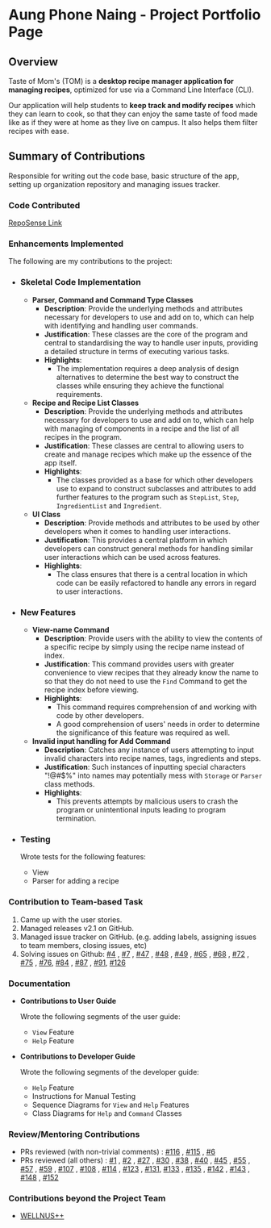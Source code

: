 # Aung Phone Naing - Project Portfolio Page

## Overview
Taste of Mom's (TOM) is a **desktop recipe manager application for managing recipes**, optimized for use via a Command Line Interface (CLI).

Our application will help students to **keep track and modify recipes** which they can learn to cook, so that they can enjoy the same taste of food made like as if they were at home as they live on campus.
It also helps them filter recipes with ease.

## Summary of Contributions
Responsible for writing out the code base, basic structure of the app, setting up organization repository and managing issues tracker.

### Code Contributed
[RepoSense Link](https://nus-cs2113-ay2223s2.github.io/tp-dashboard/?search=Aung%20Phone%20Naing&breakdown=true&sort=groupTitle%20dsc&sortWithin=title&since=2023-02-17&timeframe=commit&mergegroup=&groupSelect=groupByRepos&checkedFileTypes=docs~functional-code~test-code~other)

### Enhancements Implemented
The following are my contributions to the project:

* ### Skeletal Code Implementation
  * **Parser, Command and Command Type Classes**
    * **Description**: Provide the underlying methods and attributes necessary for developers to use and add on to,
                       which can help with identifying and handling user commands. 
    * **Justification**: These classes are the core of the program and central to standardising the way to handle user 
                         inputs, providing a detailed structure in terms of executing various tasks.
    * **Highlights**: 
      * The implementation requires a deep analysis of design alternatives to determine the best way to construct the
        classes while ensuring they achieve the functional requirements.
  * **Recipe and Recipe List Classes**
    * **Description**: Provide the underlying methods and attributes necessary for developers to use and add on to,
                       which can help with managing of components in a recipe and the list of all recipes in the program.
    * **Justification**: These classes are central to allowing users to create and manage recipes which make up the 
                         essence of the app itself.
    * **Highlights**:
      * The classes provided as a base for which other developers use to expand to construct subclasses and attributes
        to add further features to the program such as `StepList`, `Step`, `IngredientList` and `Ingredient`.
  * **UI Class**
    * **Description**: Provide methods and attributes to be used by other developers when it comes to handling user interactions.
    * **Justification**: This provides a central platform in which developers can construct general methods for handling
                         similar user interactions which can be used across features.
    * **Highlights**:
      * The class ensures that there is a central location in which code can be easily refactored to handle any errors
        in regard to user interactions.
  
* ### New Features 
  * **View-name Command**
    * **Description**: Provide users with the ability to view the contents of a specific recipe by simply using the
      recipe name instead of index.
    * **Justification**: This command provides users with greater convenience to view recipes that they already know the
      name to so that they do not need to use the `Find` Command to get the recipe index before viewing.
    * **Highlights**:
        * This command requires comprehension of and working with code by other developers.
        * A good comprehension of users' needs in order to determine the significance of this feature was required as well.
  * **Invalid input handling for Add Command**
    * **Description**: Catches any instance of users attempting to input invalid characters into recipe names, tags,
                       ingredients and steps. 
    * **Justification**: Such instances of inputting special characters "!@#$%" into names may potentially mess with 
                         `Storage` or `Parser` class methods.
    * **Highlights**: 
      * This prevents attempts by malicious users to crash the program or unintentional inputs leading to program termination. 

* ### Testing 
    Wrote tests for the following features:
  * View
  * Parser for adding a recipe

### Contribution to Team-based Task

1. Came up with the user stories.
2. Managed releases v2.1 on GitHub.
3. Managed issue tracker on GitHub. (e.g. adding labels, assigning issues to team members, closing issues, etc)
4. Solving issues on Github: [#4](https://github.com/AY2223S2-CS2113-F13-1/tp/issues/4) , [#7](https://github.com/AY2223S2-CS2113-F13-1/tp/issues/7) , [#47](https://github.com/AY2223S2-CS2113-F13-1/tp/issues/47) , [#48](https://github.com/AY2223S2-CS2113-F13-1/tp/issues/48) , [#49](https://github.com/AY2223S2-CS2113-F13-1/tp/issues/49) , [#65](https://github.com/AY2223S2-CS2113-F13-1/tp/issues/65) , [#68](https://github.com/AY2223S2-CS2113-F13-1/tp/issues/68) , [#72](https://github.com/AY2223S2-CS2113-F13-1/tp/issues/72) , [#75](https://github.com/AY2223S2-CS2113-F13-1/tp/issues/75) , [#76](https://github.com/AY2223S2-CS2113-F13-1/tp/issues/76), [#84](https://github.com/AY2223S2-CS2113-F13-1/tp/issues/84) , [#87](https://github.com/AY2223S2-CS2113-F13-1/tp/issues/87) , [#91](https://github.com/AY2223S2-CS2113-F13-1/tp/issues/91), [#126](https://github.com/AY2223S2-CS2113-F13-1/tp/issues/126)

### Documentation
* **Contributions to User Guide**
    
    Wrote the following segments of the user guide:
  * `View` Feature    
  * `Help` Feature


* **Contributions to Developer Guide**

  Wrote the following segments of the developer guide:
  * `Help` Feature
  * Instructions for Manual Testing
  * Sequence Diagrams for `View` and `Help` Features
  * Class Diagrams for `Help` and `Command` Classes

### Review/Mentoring Contributions
* PRs reviewed (with non-trivial comments) : [#116](https://github.com/AY2223S2-CS2113-F13-1/tp/pull/116) , [#115](https://github.com/AY2223S2-CS2113-F13-1/tp/pull/115) , [#6](https://github.com/AY2223S2-CS2113-F13-1/tp/pull/6)
* PRs reviewed (all others) : [#1](https://github.com/AY2223S2-CS2113-F13-1/tp/pull/1) , [#2](https://github.com/AY2223S2-CS2113-F13-1/tp/pull/2) , [#27](https://github.com/AY2223S2-CS2113-F13-1/tp/pull/27) , [#30](https://github.com/AY2223S2-CS2113-F13-1/tp/pull/30) , [#38](https://github.com/AY2223S2-CS2113-F13-1/tp/pull/38) , [#40](https://github.com/AY2223S2-CS2113-F13-1/tp/pull/40) , [#45](https://github.com/AY2223S2-CS2113-F13-1/tp/pull/45) , [#55](https://github.com/AY2223S2-CS2113-F13-1/tp/pull/55) , [#57](https://github.com/AY2223S2-CS2113-F13-1/tp/pull/57) , [#59](https://github.com/AY2223S2-CS2113-F13-1/tp/pull/59) , [#107](https://github.com/AY2223S2-CS2113-F13-1/tp/pull/107) , [#108](https://github.com/AY2223S2-CS2113-F13-1/tp/pull/108) , [#114](https://github.com/AY2223S2-CS2113-F13-1/tp/pull/114) , [#123](https://github.com/AY2223S2-CS2113-F13-1/tp/pull/123) , [#131](https://github.com/AY2223S2-CS2113-F13-1/tp/pull/131), [#133](https://github.com/AY2223S2-CS2113-F13-1/tp/pull/133) , [#135](https://github.com/AY2223S2-CS2113-F13-1/tp/pull/135) , [#142](https://github.com/AY2223S2-CS2113-F13-1/tp/pull/142) , [#143](https://github.com/AY2223S2-CS2113-F13-1/tp/pull/143) , [#148](https://github.com/AY2223S2-CS2113-F13-1/tp/pull/148) , [#152](https://github.com/AY2223S2-CS2113-F13-1/tp/pull/152)

### Contributions beyond the Project Team
* [WELLNUS++](https://github.com/Aung-Phone-Naing/ped/issues)